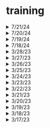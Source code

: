 # training
<details>
  <summary>7/21/24</summary>

- Coursera: [Operating Systems and You: Becoming a Power User](https://www.coursera.org/learn/os-power-user/home/module/1)

- [x] Modules 1-3

  </details>
  
<details>
  <summary>7/20/24</summary>

- Coursera: [The Bits and Bytes of Computer Networking](https://www.coursera.org/learn/computer-networking/home/module/6)

- [x] Module 6

  </details>
  
<details>
  <summary>7/19/24</summary>

- Coursera: [The Bits and Bytes of Computer Networking](https://www.coursera.org/learn/computer-networking/home/module/5)

- [x] Module 5

  </details>
  
<details>
  <summary>7/18/24</summary>

- Coursera: [The Bits and Bytes of Computer Networking](https://www.coursera.org/learn/computer-networking/home/module/3)

- [x] Modules 3-4

  </details>
  
<details>
  <summary>3/28/23</summary>
    
- Microsoft Learn: [Microsoft Azure Fundamentals: Describe cloud concepts](https://learn.microsoft.com/en-us/training/paths/microsoft-azure-fundamentals-describe-cloud-concepts/)  
  
- [x] Describe cloud computing
- [x] Describe the benefits of using cloud services
- [x] Describe cloud service types
  
  </details>

<details>
  <summary>3/27/23</summary>
   
  </details>
  
<details>
  <summary>3/26/23</summary>
   
  </details>
  
<details>
  <summary>3/25/23</summary>

  </details>
  
<details>
  <summary>3/24/23</summary>
  
- codecademy: [Create Video Games with Phaser.js Module 2](https://www.codecademy.com/learn/paths/create-video-games-with-phaser)
    
- [X] Learn JavaScript: Scope

  </details>

<details>
  <summary>3/23/23</summary>
  
  </details>

<details>
  <summary>3/22/23</summary>
  
  </details>

<details>
  <summary>3/21/23</summary>
 
  </details>

<details>
  <summary>3/20/23</summary>
  
- codecademy: [Create Video Games with Phaser.js Module 2](https://www.codecademy.com/learn/paths/create-video-games-with-phaser)
    
- [ ] Learn JavaScript: Scope

  </details>

<details>
  <summary>3/19/23</summary>
  
- codecademy: [Create Video Games with Phaser.js Module 2](https://www.codecademy.com/learn/paths/create-video-games-with-phaser)
    
- [X] Learn JavaScript: Functions

  </details>
  
  <details>
  <summary>3/18/23</summary>
  
  </details>
  
<details>
 <summary>3/17/23</summary>  
  
- codecademy: [Create Video Games with Phaser.js Module 2](https://www.codecademy.com/learn/paths/create-video-games-with-phaser)  
  
- [ ] Learn JavaScript: Functions
  
</details>

